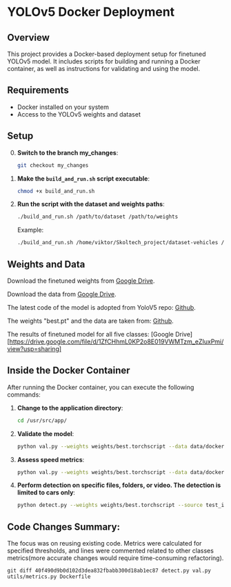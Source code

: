 # YOLOv5 Docker Deployment

## Overview

This project provides a Docker-based deployment setup for finetuned YOLOv5 model. It includes scripts for building and running a Docker container, as well as instructions for validating and using the model.

## Requirements

- Docker installed on your system
- Access to the YOLOv5 weights and dataset

## Setup

0. **Switch to the branch my_changes**:
    ```bash
    git checkout my_changes
    ``` 

1. **Make the `build_and_run.sh` script executable**:

    ```bash
    chmod +x build_and_run.sh
    ```

2. **Run the script with the dataset and weights paths**:

    ```bash
    ./build_and_run.sh /path/to/dataset /path/to/weights
    ```

    Example:

    ```bash
    ./build_and_run.sh /home/viktor/Skoltech_project/dataset-vehicles /home/viktor/Skoltech_project/yolov5/weights
    ```

## Weights and Data

Download the finetuned weights from [Google Drive](https://drive.google.com/drive/folders/147qwUiIeG1AENag_VvCfeatFqwPouiKu?usp=sharing).

Download the data from [Google Drive](https://drive.google.com/drive/folders/1dcyyissnkHHMUHOuMaGvh7IxHFO_QXdG?usp=sharing).

The latest code of the model is adopted from YoloV5 repo: [Github](https://github.com/ultralytics/yolov5).

The weights "best.pt" and the data are taken from: [Github](https://github.com/MaryamBoneh/Vehicle-Detection/tree/main?tab=readme-ov-file).

The results of finetuned model for all five classes: [Google Drive][https://drive.google.com/file/d/1ZfCHhmL0KP2o8E019VWMTzm_eZIuxPmi/view?usp=sharing]  

## Inside the Docker Container

After running the Docker container, you can execute the following commands:

1. **Change to the application directory**:

    ```bash
    cd /usr/src/app/
    ```

2. **Validate the model**:

    ```bash
    python val.py --weights weights/best.torchscript --data data/docker.yaml --device 0
    ```

3. **Assess speed metrics**:

    ```bash
    python val.py --weights weights/best.torchscript --data data/docker.yaml --device 0 --task speed
    ```

4. **Perform detection on specific files, folders, or video. The detection is limited to cars only**:

    ```bash
    python detect.py --weights weights/best.torchscript --source test_images --device 0 --class 0
    ```

## Code Changes Summary:
The focus was on reusing existing code. Metrics were calculated for specified thresholds, and lines were commented related to other classes metrics(more accurate changes would require time-consuming refactoring).

```
git diff 40f490d9b0d102d3dea832fbabb300d18ab1ec87 detect.py val.py utils/metrics.py Dockerfile
```

